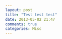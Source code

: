```yaml
---
layout: post
title: "Test test test"
date: 2013-05-02 21:47
comments: true
categories: Misc
---
```

